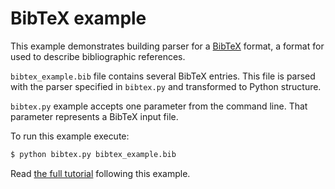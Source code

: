 # BibTeX example

This example demonstrates building parser for a [BibTeX](http://www.bibtex.org/)
format, a format for used to describe bibliographic references.

`bibtex_example.bib` file contains several BibTeX entries. This file is parsed
with the parser specified in `bibtex.py` and transformed to Python structure.

`bibtex.py` example accepts one parameter from the command line. That parameter
represents a BibTeX input file.

To run this example execute:

```bash
$ python bibtex.py bibtex_example.bib
```

Read [the full tutorial](http://igordejanovic.net/Arpeggio/tutorials/bibtex/)
following this example.

